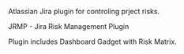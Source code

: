 Atlassian Jira plugin for controling prject risks.

JRMP - Jira Risk Management Plugin

Plugin includes Dashboard Gadget with Risk Matrix.
